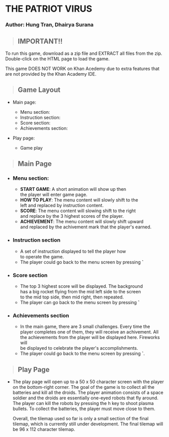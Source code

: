 # THE PATRIOT VIRUS  
### Author: Hung Tran, Dhairya Surana

> ## IMPORTANT!!

To run this game, download as a zip file and
EXTRACT all files from the zip.
Double-click on the HTML page to load the game.

This game DOES NOT WORK on Khan Acedemy due to extra features that are not provided by the Khan Academy IDE.


> ## Game Layout

- Main page:

  - Menu section:
  - Instruction section:
  - Score section:
  - Achievements section:

- Play page:
  - Game play

> ## Main Page

- ### Menu section:
  - **START GAME**: A short animation will show up then  
     the player will enter game page.
  - **HOW TO PLAY**: The menu content will slowly shift to the  
     left and replaced by instruction content.
  - **SCORE**: The menu content will slowing shift to the right  
     and replace by the 3 highest scores of the player.
  - **ACHIEVEMENT**: The menu content will slowly shift upward  
     and replaced by the achivement mark that the player's earned.

* ### Instruction section
  - A set of instruction displayed to tell the player how  
    to operate the game.
  - The player could go back to the menu screen by pressing **`**
* ### Score section
  - The top 3 highest score will be displayed. The background  
    has a big rocket flying from the mid left side to the screen  
    to the mid top side, then mid right, then repeated.
  - The player can go back to the menu screen by pressing **`**
* ### Achievements section
  - In the main game, there are 3 small challenges. Every time the  
    player completes one of them, they will receive an achivement. All  
    the achievements from the player will be displayed here. Fireworks will  
    be displayed to celebrate the player's accomplishments.
  - The player could go back to the menu screen by pressing **`**.

> ## Play Page

-   The play page will open up to a 50 x 50 character screen with the player on the bottom-right corner. 
    The goal of the game is to collect all the batteries and kill all the droids.
    The player animation consists of a space soldier and the droids are essentially one-eyed
    robots that fly around. The player can kill the robots by pressing the h key to shoot plasma bullets.
    To collect the batteries, the player must move close to them. 
    
    Overall, the tilemap used so far is only a small section of the final tilemap, which is currently still under
    development. The final tilemap will be 96 x 112 character tilemap.
